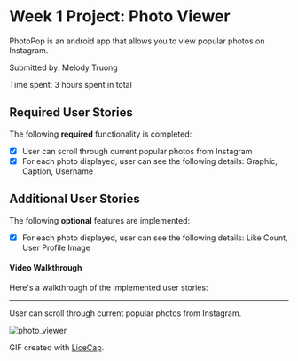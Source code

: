 # Week 1 Project: Photo Viewer

PhotoPop is an android app that allows you to view popular photos on Instagram.

Submitted by: Melody Truong

Time spent: 3 hours spent in total

## Required User Stories

The following **required** functionality is completed:

* [x] User can scroll through current popular photos from Instagram
* [x] For each photo displayed, user can see the following details: Graphic, Caption, Username

## Additional User Stories

The following **optional** features are implemented:

* [x] For each photo displayed, user can see the following details: Like Count, User Profile Image

#### Video Walkthrough

Here's a walkthrough of the implemented user stories:

- - -

User can scroll through current popular photos from Instagram.

![photo_viewer](https://cloud.githubusercontent.com/assets/5839078/10747866/6ef75362-7c17-11e5-830b-f0d95724cede.gif)

GIF created with [LiceCap](http://www.cockos.com/licecap/).
